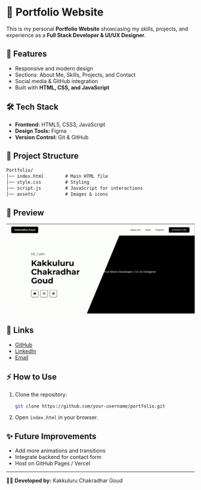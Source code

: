 # 💼 Portfolio Website

This is my personal **Portfolio Website** showcasing my skills, projects, and experience as a **Full Stack Developer & UI/UX Designer**.  

## 🚀 Features
- Responsive and modern design  
- Sections: About Me, Skills, Projects, and Contact  
- Social media & GitHub integration  
- Built with **HTML, CSS, and JavaScript**  

## 🛠️ Tech Stack
- **Frontend:** HTML5, CSS3, JavaScript  
- **Design Tools:** Figma  
- **Version Control:** Git & GitHub  

## 📂 Project Structure
```
Portfolio/
│── index.html        # Main HTML file
│── style.css         # Styling
│── script.js         # JavaScript for interactions
│── assets/           # Images & icons
```

## 📸 Preview
![Portfolio Preview](./Group.png)

## 🔗 Links
- [GitHub](https://github.com/chakradhar2004)  
- [LinkedIn](https://www.linkedin.com/)  
- [Email](mailto:your-email@example.com)  

## ⚡ How to Use
1. Clone the repository:
   ```bash
   git clone https://github.com/your-username/portfolio.git
   ```
2. Open `index.html` in your browser.  

## ✨ Future Improvements
- Add more animations and transitions  
- Integrate backend for contact form  
- Host on GitHub Pages / Vercel  

---

👨‍💻 **Developed by:** Kakkuluru Chakradhar Goud
